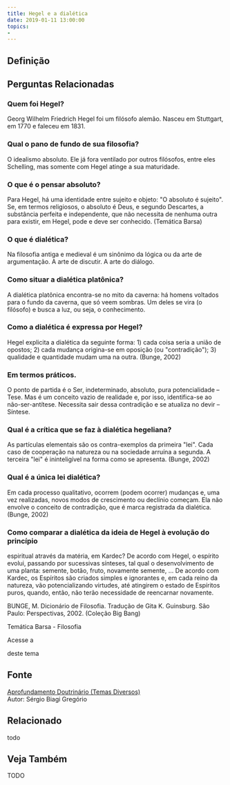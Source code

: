 ```yaml
---
title: Hegel e a dialética
date: 2019-01-11 13:00:00
topics: 
- 
---
```


## Definição


## Perguntas Relacionadas

### Quem foi Hegel?
Georg Wilhelm Friedrich Hegel foi um filósofo alemão. Nasceu em
Stuttgart, em 1770 e faleceu em 1831.

### Qual o pano de fundo de sua filosofia?
O idealismo absoluto. Ele já fora ventilado por outros filósofos, entre
eles Schelling, mas somente com Hegel atinge a sua maturidade.

### O que é o pensar absoluto?
Para Hegel, há uma identidade entre sujeito e objeto: "O absoluto é
sujeito". Se, em termos religiosos, o absoluto é Deus, e segundo
Descartes, a substância perfeita e independente, que não necessita de
nenhuma outra para existir, em Hegel, pode e deve ser conhecido.
(Temática Barsa)

### O que é dialética?
Na filosofia antiga e medieval é um sinônimo da lógica ou da arte de
argumentação. A arte de discutir. A arte do diálogo.

### Como situar a dialética platônica?
A dialética platônica encontra-se no mito da caverna: há homens voltados
para o fundo da caverna, que só veem sombras. Um deles se vira (o
filósofo) e busca a luz, ou seja, o conhecimento.

### Como a dialética é expressa por Hegel?
Hegel explicita a dialética da seguinte forma: 1) cada coisa seria a
união de opostos; 2) cada mudança origina-se em oposição (ou
"contradição"); 3) qualidade e quantidade mudam uma na outra. (Bunge,
2002)

### Em termos práticos.

O ponto de partida é o Ser, indeterminado, absoluto, pura
potencialidade – Tese. Mas é um conceito vazio de realidade e, por
isso, identifica-se ao não-ser-antítese. Necessita sair dessa
contradição e se atualiza no devir – Síntese.

### Qual é a crítica que se faz à dialética hegeliana?
As partículas elementais são os contra-exemplos da primeira "lei". Cada
caso de cooperação na natureza ou na sociedade arruína a segunda. A
terceira "lei" é ininteligível na forma como se apresenta. (Bunge, 2002)

### Qual é a única lei dialética?
Em cada processo qualitativo, ocorrem (podem ocorrer) mudanças e, uma
vez realizadas, novos modos de crescimento ou declínio começam. Ela não
envolve o conceito de contradição, que é marca registrada da dialética.
(Bunge, 2002)

### Como comparar a dialética da ideia de Hegel à evolução do princípio
espiritual através da matéria, em Kardec?
De acordo com Hegel, o espírito evolui, passando por sucessivas
sínteses, tal qual o desenvolvimento de uma planta: semente, botão,
fruto, novamente semente, ... De acordo com Kardec, os Espíritos são
criados simples e ignorantes e, em cada reino da natureza, vão
potencializando virtudes, até atingirem o estado de Espíritos puros,
quando, então, não terão necessidade de reencarnar novamente.

BUNGE, M. Dicionário de Filosofia. Tradução de Gita K. Guinsburg.
São Paulo: Perspectivas, 2002. (Coleção Big Bang)

Temática Barsa - Filosofia

Acesse a

deste tema

## Fonte
[Aprofundamento Doutrinário (Temas Diversos)](https://sites.google.com/view/aprofundamentodoutrinario/hegel-e-a-dialética)  
Autor: Sérgio Biagi Gregório



## Relacionado
todo

## Veja Também
TODO


